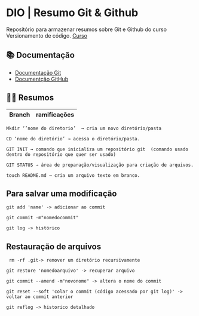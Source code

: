 
# DIO | Resumo Git & Github

Repositório para armazenar resumos sobre Git e Github do curso Versionamento de código.
[Curso](https://www.dio.me/)

## 📚 Documentação
- [Documentação Git](https://git-scm.com/doc)
- [Documentção GitHub](https://docs.github.com/pt)
## 👨‍💻 Resumos

| Branch | ramificações |
|--------|-------------|

```
Mkdir ‘’nome do diretorio’  → cria um novo diretório/pasta
```
```
CD ‘nome do diretório’ → acessa o diretório/pasta.
```
```
GIT INIT → comando que inicializa um repositório git  (comando usado dentro do repositório que quer ser usado)
```
```
GIT STATUS → área de preparação/visualização para criação de arquivos.
```
```
touch README.md → cria um arquivo texto em branco.
```

## Para salvar uma modificação
```
git add 'name' -> adicionar ao commit
```
```
git commit -m"nomedocommit" 
```
```
git log -> histórico
```
## Restauração de arquivos
```
 rm -rf .git-> remover um diretório recursivamente
```
```
git restore 'nomedoarquivo' -> recuperar arquivo
```
```
git commit --amend -m"novonome" -> altera o nome do commit
```
```
git reset --soft 'colar o commit (código acessado por git log)' -> voltar ao commit anterior
```
```
git reflog -> historico detalhado
```